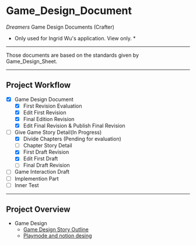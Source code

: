 # Game_Design_Document
*Dreamers* Game Design Documents (Crafter)
* Only used for Ingrid Wu's application. View only. *

---
Those documents are based on the standards given by Game_Design_Sheet.  

---
## Project Workflow
- [x] Game Design Document
	- [x] First Revision Evaluation
	- [x] Edit First Revision
	- [x] Final Edition Revision
	- [x] Edit Final Revision & Publish Final Revision
- [ ] Give Game Story Detail(In Progress)
	- [x] Divide Chapters (Pending for evaluation)
	- [ ] Chapter Story Detail
	- [x] First Draft Revision
	- [x] Edit First Draft
	- [ ] Final Draft Revision
- [ ] Game Interaction Draft
- [ ] Implemention Part
- [ ] Inner Test

---
## Project Overview
- Game Design
    - [Game Design Story Outline](Design/Game-Dreamers-Story-Design-Outline)
    - [Playmode and notion desing](Design/GameDesignAndNotion)
